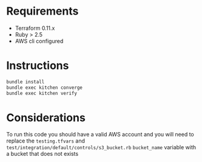 # Requirements
- Terraform 0.11.x
- Ruby > 2.5
- AWS cli configured 

# Instructions

```bash
bundle install 
bundle exec kitchen converge
bundle exec kitchen verify
```

# Considerations

To run this code you should have a valid AWS account and you will need to replace the `testing.tfvars` and `test/integration/default/controls/s3_bucket.rb` `bucket_name` variable with a bucket that does not exists
